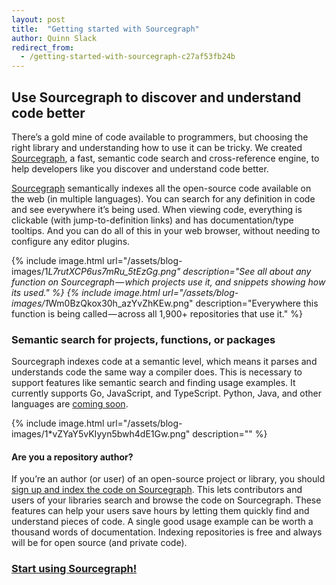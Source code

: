 ```yaml
---
layout: post
title:  "Getting started with Sourcegraph"
author: Quinn Slack
redirect_from:
  - /getting-started-with-sourcegraph-c27af53fb24b
---
```


## Use Sourcegraph to discover and understand code better

There’s a gold mine of code available to programmers, but choosing the right library and understanding how to use it can be tricky. We created [Sourcegraph](https://sourcegraph.com), a fast, semantic code search and cross-reference engine, to help developers like you discover and understand code better.

[Sourcegraph](https://sourcegraph.com) semantically indexes all the open-source code available on the web (in multiple languages). You can search for any definition in code and see everywhere it’s being used. When viewing code, everything is clickable (with jump-to-definition links) and has documentation/type tooltips. And you can do all of this in your web browser, without needing to configure any editor plugins.

{% include image.html url="/assets/blog-images/1*L7rutXCP6us7mRu_5tEzGg.png" description="See all about any function on Sourcegraph — which projects use it, and snippets showing how its used." %}
{% include image.html url="/assets/blog-images/1*Wm0BzQkox30h_azYvZhKEw.png" description="Everywhere this function is being called — across all 1,900+ repositories that use it." %}

### Semantic search for projects, functions, or packages

Sourcegraph indexes code at a semantic level, which means it parses and understands code the same way a compiler does. This is necessary to support features like semantic search and finding usage examples. It currently supports Go, JavaScript, and TypeScript. Python, Java, and other languages are [coming soon](https://sourcegraph.com/beta).

{% include image.html url="/assets/blog-images/1*vZYaY5vKIyyn5bwh4dE1Gw.png" description="" %}

#### Are you a repository author?

If you’re an author (or user) of an open-source project or library, you should [sign up and index the code on Sourcegraph](https://sourcegraph.com). This lets contributors and users of your libraries search and browse the code on Sourcegraph. These features can help your users save hours by letting them quickly find and understand pieces of code. A single good usage example can be worth a thousand words of documentation. Indexing repositories is free and always will be for open source (and private code).

### [Start using Sourcegraph!](https://sourcegraph.com)